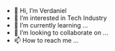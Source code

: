 - 👋 Hi, I’m Verdaniel
- 👀 I’m interested in Tech Industry
- 🌱 I’m currently learning ...
- 💞️ I’m looking to collaborate on ...
- 📫 How to reach me ...

<!---
vatln/vatln is a ✨ special ✨ repository because its `README.md` (this file) appears on your GitHub profile.
You can click the Preview link to take a look at your changes.
--->
